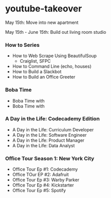 # youtube-takeover

May 15th: Move into new apartment

May 15th - June 15th: Build out living room studio



### How to Series ###

- How to Web Scrape Using BeautifulSoup
    - Craiglist, SFPC
- How to Command Line (echo, houses)
- How to Build a Slackbot
- How to Build an Office Greeter

### Boba Time ###

- Boba Time with 
- Boba Time with 

### A Day in the Life: Codecademy Edition ###

- A Day in the Life: Curriculum Developer
- A Day in the Life: Software Engineer
- A Day in the Life: Product Manager
- A Day in the Life: Data Analyst

### Office Tour Season 1: New York City

- Office Tour Ep #1: Codecademy
- Office TOur EP #2: Adafruit
- Office Tour Ep #3: Warby Parker
- Office Tour Ep #4: Kickstarter
- Office Tour Ep #5: Spotify
